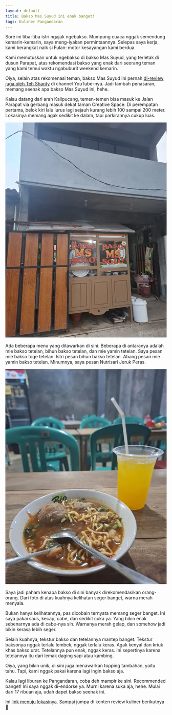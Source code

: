 ```yaml
---
layout: default
title: Bakso Mas Suyud ini enak banget!
tags: Kuliner Pangandaran
---
```


Sore ini tiba-tiba istri ngajak ngebakso. Mumpung cuaca nggak semendung kemarin-kemarin, saya meng-iyakan permintaannya. Selepas saya kerja, kami berangkat naik si Fulan: motor kesayangan kami berdua.

Kami memutuskan untuk ngebakso di bakso Mas Suyud, yang terletak di dusun Parapat, atas rekomendasi bakso yang enak dari seorang teman yang kami temui waktu ngabuburit weekend kemarin.

Oiya, selain atas rekomenasi teman, bakso Mas Suyud ini pernah [di-review juga oleh Teh Shanty](https://www.youtube.com/watch?v=oSwsr9e9mx4) di channel YouTube-nya. Jadi tambah penasaran, memang seenak apa bakso Mas Suyud ini, hehe. 

Kalau datang dari arah Kalipucang, temen-temen bisa masuk ke Jalan Parapat via gerbang masuk dekat taman Creative Space. Di perempatan pertama, belok kiri lalu lurus lagi sejauh kurang lebih 100 sampai 200 meter. Lokasinya memang agak sedikit ke dalam, tapi parkirannya cukup luas.

![Bakso Mas Suyud Pangandaran](/assets/images/2025/a5a5e3b3-70f0-401e-9bad-a382b475a31b.webp)

Ada beberapa menu yang ditawarkan di sini. Beberapa di antaranya adalah mie bakso tetelan, bihun bakso tetelan, dan mie yamin tetelan. Saya pesan mie bakso toge tetelan. Istri pesan bihun bakso tetelan. Abang pesan mie yamin bakso tetelan. Minumnya, saya pesan Nutrisari Jeruk Peras.

![Bakso Mas Suyud Pangandaran](/assets/images/2025/cc46b798-264f-4f13-9477-f180dc4224bb.webp)

Saya jadi paham kenapa bakso di sini banyak direkomendasikan orang-orang. Dari foto di atas kuahnya kelihatan seger banget, warna merah menyala.

Bukan hanya kelihatannya, pas dicobain ternyata memang seger banget. Ini saya pakai saus, kecap, cabe, dan sedikit cuka ya. Yang bikin enak sebenarnya ada di cabe-nya sih. Warnanya merah gelap, dan somehow jadi bikin kerasa lebih seger.

Selain kuahnya, tekstur bakso dan tetelannya mantep banget. Tekstur baksonya nggak terlalu lembek, nggak terlalu keras. Agak kenyal dan kriuk khas bakso urat. Tetelannya pun enak, nggak keras. Ini sepertinya karena tetelannya itu dari lemak daging sapi atau kambing.

Oiya, yang bikin unik, di sini juga menawarkan topping tambahan, yaitu tahu. Tapi, kami nggak pakai karena lagi ingin bakso aja.

Kalau lagi liburan ke Pangandaran, coba deh mampir ke sini. Recommended banget! Ini saya nggak di-endorse ya. Murni karena suka aja, hehe. Mulai dari 17 ribuan aja, udah dapet bakso seenak ini.

Ini [link menuju lokasinya](https://maps.app.goo.gl/DR4uh6AeHVMpfkqy6). Sampai jumpa di konten review kuliner berikutnya 👋